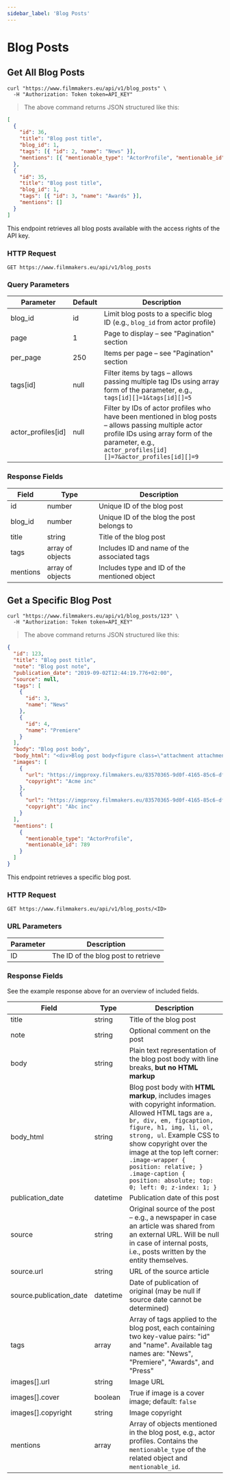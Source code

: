 ```yaml
---
sidebar_label: 'Blog Posts'
---
```


# Blog Posts

## Get All Blog Posts

```shell
curl "https://www.filmmakers.eu/api/v1/blog_posts" \
  -H "Authorization: Token token=API_KEY"
```

> The above command returns JSON structured like this:

```json
[
  {
    "id": 36,
    "title": "Blog post title",
    "blog_id": 1,
    "tags": [{ "id": 2, "name": "News" }],
    "mentions": [{ "mentionable_type": "ActorProfile", "mentionable_id": 789 }]
  },
  {
    "id": 35,
    "title": "Blog post title",
    "blog_id": 1,
    "tags": [{ "id": 3, "name": "Awards" }],
    "mentions": []
  }
]
```

This endpoint retrieves all blog posts available with the access rights of the API key.

### HTTP Request

`GET https://www.filmmakers.eu/api/v1/blog_posts`

### Query Parameters

Parameter | Default | Description
--------- | ------- | -----------
blog_id | id | Limit blog posts to a specific blog ID (e.g., `blog_id` from actor profile)
page | 1 | Page to display – see "Pagination" section
per_page | 250 | Items per page – see "Pagination" section
tags[id] | null | Filter items by tags – allows passing multiple tag IDs using array form of the parameter, e.g., `tags[id][]=1&tags[id][]=5`
actor_profiles[id] | null | Filter by IDs of actor profiles who have been mentioned in blog posts – allows passing multiple actor profile IDs using array form of the parameter, e.g., `actor_profiles[id][]=7&actor_profiles[id][]=9`

### Response Fields

Field | Type | Description
--------- | ------- | -----------
id | number | Unique ID of the blog post
blog_id | number | Unique ID of the blog the post belongs to
title | string | Title of the blog post
tags | array of objects | Includes ID and name of the associated tags
mentions | array of objects | Includes type and ID of the mentioned object

## Get a Specific Blog Post

```shell
curl "https://www.filmmakers.eu/api/v1/blog_posts/123" \
  -H "Authorization: Token token=API_KEY"
```

> The above command returns JSON structured like this:

```json
{
  "id": 123,
  "title": "Blog post title",
  "note": "Blog post note",
  "publication_date": "2019-09-02T12:44:19.776+02:00",
  "source": null,
  "tags": [
    {
      "id": 3,
      "name": "News"
    },
    {
      "id": 4,
      "name": "Premiere"
    }
  ],
  "body": "Blog post body",
  "body_html": "<div>Blog post body<figure class=\"attachment attachment--preview attachment--jpg\"><div class=\"image-wrapper\"><img src=\"https://imgproxy.filmmakers.eu/83570365-9d0f-4165-85c6-df1dd48adb1f.jpg\"><div class=\"image-caption\"><span title=\"© Acme inc\">© Acme inc</span></div></div></figure></div>",
  "images": [
    {
      "url": "https://imgproxy.filmmakers.eu/83570365-9d0f-4165-85c6-df1dd48adb1f.jpg",
      "copyright": "Acme inc"
    },
    {
      "url": "https://imgproxy.filmmakers.eu/83570365-9d0f-4165-85c6-df1dd48adb1f.jpg",
      "copyright": "Abc inc"
    }
  ],
  "mentions": [
    {
      "mentionable_type": "ActorProfile",
      "mentionable_id": 789
    }
  ]
}
```

This endpoint retrieves a specific blog post.

### HTTP Request

`GET https://www.filmmakers.eu/api/v1/blog_posts/<ID>`

### URL Parameters

Parameter | Description
--------- | -----------
ID | The ID of the blog post to retrieve

### Response Fields

See the example response above for an overview of included fields.

Field | Type | Description
--------- | ------- | -----------
title | string | Title of the blog post
note | string | Optional comment on the post
body | string | Plain text representation of the blog post body with line breaks, **but no HTML markup**
body_html | string | Blog post body with **HTML markup**, includes images with copyright information. Allowed HTML tags are `a, br, div, em, figcaption, figure, h1, img, li, ol, strong, ul`. Example CSS to show copyright over the image at the top left corner: `.image-wrapper { position: relative; } .image-caption { position: absolute; top: 0; left: 0; z-index: 1; }`
publication_date | datetime | Publication date of this post
source | string | Original source of the post – e.g., a newspaper in case an article was shared from an external URL. Will be null in case of internal posts, i.e., posts written by the entity themselves.
source.url | string | URL of the source article
source.publication_date | datetime | Date of publication of original (may be null if source date cannot be determined)
tags | array | Array of tags applied to the blog post, each containing two key-value pairs: "id" and "name". Available tag names are: "News", "Premiere", "Awards", and "Press"
images[].url | string | Image URL
images[].cover | boolean | True if image is a cover image; default: `false`
images[].copyright | string | Image copyright
mentions | array | Array of objects mentioned in the blog post, e.g., actor profiles. Contains the `mentionable_type` of the related object and `mentionable_id`.

